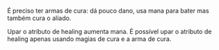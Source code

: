 É preciso ter armas de cura: dá pouco dano, usa mana para bater mas também cura o aliado.

Upar o atributo de healing aumenta mana. É possível upar o atributo de healing apenas usando magias de cura e a arma de cura.